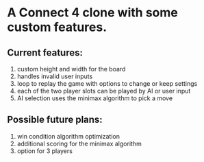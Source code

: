 # A Connect 4 clone with some custom features.


## **Current features**:

1. custom height and width for the board
2. handles invalid user inputs
3. loop to replay the game with options to change or keep settings
4. each of the two player slots can be played by AI or user input
5. AI selection uses the minimax algorithm to pick a move


## **Possible future plans**:

1. win condition algorithm optimization
2. additional scoring for the minimax algorithm
3. option for 3 players

